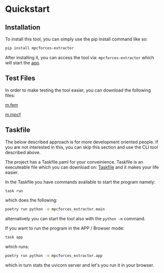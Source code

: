 # Quickstart

## Installation

To install this tool, you can simply use the pip install command like so:

```bash
pip install mpcforces-extractor
```
After installing it, you can access the tool via: ```mpcforces-extractor``` which will start the [app](app.md).

## Test Files

In order to make testing the tool easier, you can download the following files:

[m.fem](assets/models/m.fem)

[m.mpcf](assets/models/m.mpcf)

## Taskfile

The below described approach is for more development oriented people. If you are not interested in this, you can skip this section and use the CLI tool described above.

The project has a Taskfile.yaml for your conveinience. Taskfile is an executeable file which you can download on: [Taskfile](https://taskfile.dev/) and it makes your life easier.

In the Taskfile you have commands available to start the program namely:

```bash
task run
```

which does the following:

```bash
poetry run python -m mpcforces_extractor.main
```

alternatively you can start the tool also with the ```python -m```  command.

If you want to run the program in the APP / Browser mode:

```bash
task app
```

which runs:

```bash
poetry run python -m mpcforces_extractor.app
```

which in turn stats the uvicorn server and let's you run it in your browser.
